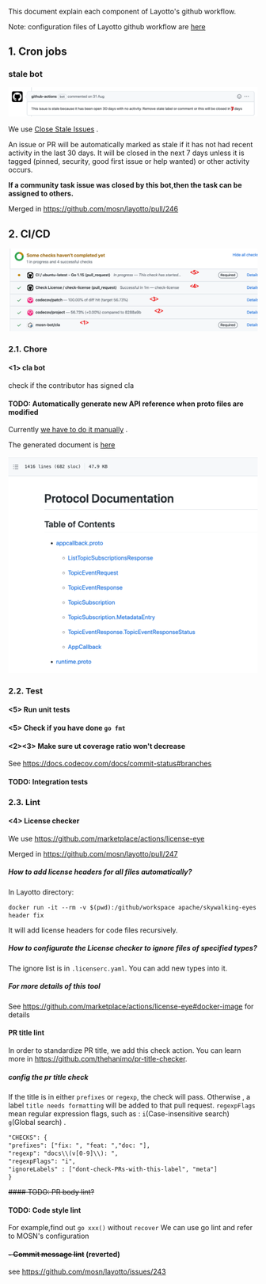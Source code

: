 This document explain each component of Layotto's github workflow.

Note: configuration files of Layotto github workflow are [here](https://github.com/mosn/layotto/tree/main/.github/workflows)

## 1. Cron jobs
### stale bot 
![img_1.png](../../img/development/workflow/img_1.png)
  
We use [Close Stale Issues](https://github.com/marketplace/actions/close-stale-issues) .

An issue or PR will be automatically marked as stale if it has not had recent activity in the last 30 days. It will be closed in the next 7 days unless it is tagged (pinned, security, good first issue or help wanted) or other activity occurs.  

**If a community task issue was closed by this bot,then the task can be assigned to others.**  

Merged in https://github.com/mosn/layotto/pull/246

## 2. CI/CD
![img.png](../../img/development/workflow/img.png)
### 2.1. Chore
#### <1> cla bot

check if the contributor has signed cla

#### TODO: Automatically generate new API reference when proto files are modified

Currently [we have to do it manually](https://mosn.io/layotto/#/en/api_reference/how_to_generate_api_doc) .

The generated document is [here](https://github.com/mosn/layotto/blob/main/docs/en/api_reference/api_reference_v1.md)

![img_2.png](../../img/development/workflow/img_2.png)

### 2.2. Test
#### <5> Run unit tests
#### <5> Check if you have done `go fmt`  
#### <2><3> Make sure ut coverage ratio won't decrease

See https://docs.codecov.com/docs/commit-status#branches

#### TODO: Integration tests
  

### 2.3. Lint
#### <4> License checker
We use https://github.com/marketplace/actions/license-eye

Merged in https://github.com/mosn/layotto/pull/247

##### How to add license headers for all files automatically?
In Layotto directory:

```shell
docker run -it --rm -v $(pwd):/github/workspace apache/skywalking-eyes header fix
```

It will add license headers for code files recursively.

##### How to configurate the License checker to ignore files of specified types?
The ignore list is in `.licenserc.yaml`. You can add new types into it.

##### For more details of this tool
See https://github.com/marketplace/actions/license-eye#docker-image for details

#### PR title lint
In order to  standardize PR title, we add this check action. You can learn more in https://github.com/thehanimo/pr-title-checker.

##### config the pr title check
If the title is in either `prefixes` or `regexp`, the check will pass. Otherwise , a label `title needs formatting` will be added to that pull request.
`regexpFlags` mean regular expression flags, such as : `i`(Case-insensitive search) `g`(Global search) .
```
"CHECKS": {
"prefixes": ["fix: ", "feat: ","doc: "], 
"regexp": "docs\\(v[0-9]\\): ",
"regexpFlags": "i",
"ignoreLabels" : ["dont-check-PRs-with-this-label", "meta"]
}
```
~~#### TODO: PR body lint?~~
#### TODO: Code style lint
For example,find out `go xxx()` without `recover`
We can use go lint and refer to MOSN's configuration  

####  ~~- Commit message lint~~ (reverted)
see https://github.com/mosn/layotto/issues/243